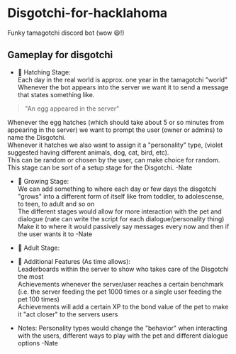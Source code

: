# Disgotchi-for-hacklahoma 
Funky tamagotchi discord bot (wow 😆!)  

## Gameplay for disgotchi  
* :egg: Hatching Stage:  
Each day in the real world is approx. one year in the tamagotchi "world"  
Whenever the bot appears into the server we want it to send a message that states something like.  
> "An egg appeared in the server"  
    
Whenever the egg hatches (which should take about 5 or so minutes from appearing in the server) we want to prompt the user (owner or admins)
to name the Disgotchi.  
Whenever it hatches we also want to assign it a "personality" type, (violet suggested having different animals, dog, cat, bird, etc).  
This can be random or chosen by the user, can make choice for random.  
This stage can be sort of a setup stage for the Disgotchi. 
-Nate  
   
* :hatched_chick: Growing Stage:   
We can add something to where each day or few days the disgotchi "grows" into a different form of itself like from toddler, to adolescense, to teen, to adult and so on  
The different stages would allow for more interaction with the pet and dialogue (nate can write the script for each dialogue/personality thing)  
Make it to where it would passively say messages every now and then if the user wants it to 
-Nate     
* :rooster: Adult Stage:  
  
*  :1st_place_medal: Additional Features (As time allows):    
Leaderboards within the server to show who takes care of the Disgotchi the most    
Achievements whenever the server/user reaches a certain benchmark (i.e. the server feeding the pet 1000 times or a single user feeding the pet 100 times)  
Achievements will add a certain XP to the bond value of the pet to make it "act closer" to the servers users
    
* Notes: 
Personality types would change the "behavior" when interacting with the users, different ways to play with the pet and different dialogue options -Nate  